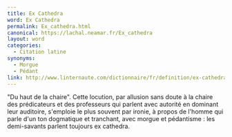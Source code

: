 ```yaml
---
title: Ex Cathedra
word: Ex Cathedra
permalink: Ex_cathedra.html
canonical: https://lachal.neamar.fr/Ex_cathedra
layout: word
categories:
  - Citation latine
synonyms:
  - Morgue
  - Pédant
link: http://www.linternaute.com/dictionnaire/fr/definition/ex-cathedra/
---
```


&quot;Du haut de la chaire&quot;.
Cette locution, par allusion sans doute à la chaire des prédicateurs et des professeurs qui parlent avec autorité en dominant leur auditoire, s'emploie le plus souvent par ironie, à propos de l'homme qui parle d'un ton dogmatique et tranchant, avec morgue et pédantisme : les demi-savants parlent toujours ex cathedra.

